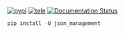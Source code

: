 [![pypi](https://img.shields.io/badge/pypi-json\-management-blue)](https://pypi.org/project/json-management/) [![tele](https://img.shields.io/badge/telegram-@geko1-blue)](https://t.me/geko1) [![Documentation Status](https://readthedocs.org/projects/json-management/badge/?version=latest)](https://json-management.readthedocs.io/en/latest/?badge=latest)


```powershell
pip install -U json_management
```
